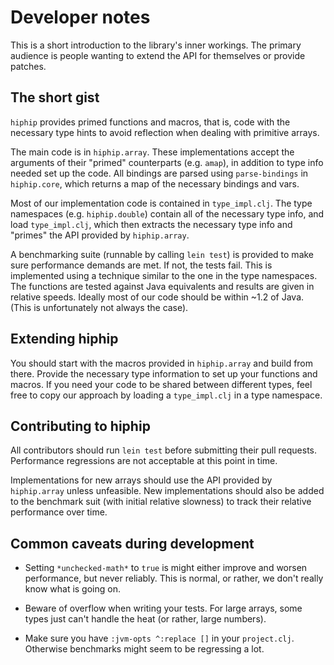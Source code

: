 # Developer notes

This is a short introduction to the library's inner workings. The
primary audience is people wanting to extend the API for themselves or
provide patches.

## The short gist

`hiphip` provides primed functions and macros, that is, code with the
necessary type hints to avoid reflection when dealing with primitive
arrays.

The main code is in `hiphip.array`. These implementations accept the
arguments of their "primed" counterparts (e.g. `amap`), in addition to
type info needed set up the code. All bindings are parsed using
`parse-bindings` in `hiphip.core`, which returns a map of the
necessary bindings and vars.

Most of our implementation code is contained in `type_impl.clj`. The
type namespaces (e.g. `hiphip.double`) contain all of the necessary
type info, and load `type_impl.clj`, which then extracts the necessary
type info and "primes" the API provided by `hiphip.array`.

A benchmarking suite (runnable by calling `lein test`) is provided to
make sure performance demands are met. If not, the tests fail. This is
implemented using a technique similar to the one in the type
namespaces. The functions are tested against Java equivalents and
results are given in relative speeds. Ideally most of our code should
be within ~1.2 of Java. (This is unfortunately not always the case).

## Extending hiphip

You should start with the macros provided in `hiphip.array` and build
from there. Provide the necessary type information to set up your
functions and macros. If you need your code to be shared between
different types, feel free to copy our approach by loading a
`type_impl.clj` in a type namespace.

## Contributing to hiphip

All contributors should run `lein test` before submitting their pull
requests. Performance regressions are not acceptable at this point in
time.

Implementations for new arrays should use the API provided by
`hiphip.array` unless unfeasible. New implementations should also be
added to the benchmark suit (with initial relative slowness) to track
their relative performance over time.

## Common caveats during development

* Setting `*unchecked-math*` to `true` is might either improve and
  worsen performance, but never reliably. This is normal, or rather,
  we don't really know what is going on.

* Beware of overflow when writing your tests. For large arrays, some
  types just can't handle the heat (or rather, large numbers).

* Make sure you have `:jvm-opts ^:replace []` in your `project.clj`.
  Otherwise benchmarks might seem to be regressing a lot.